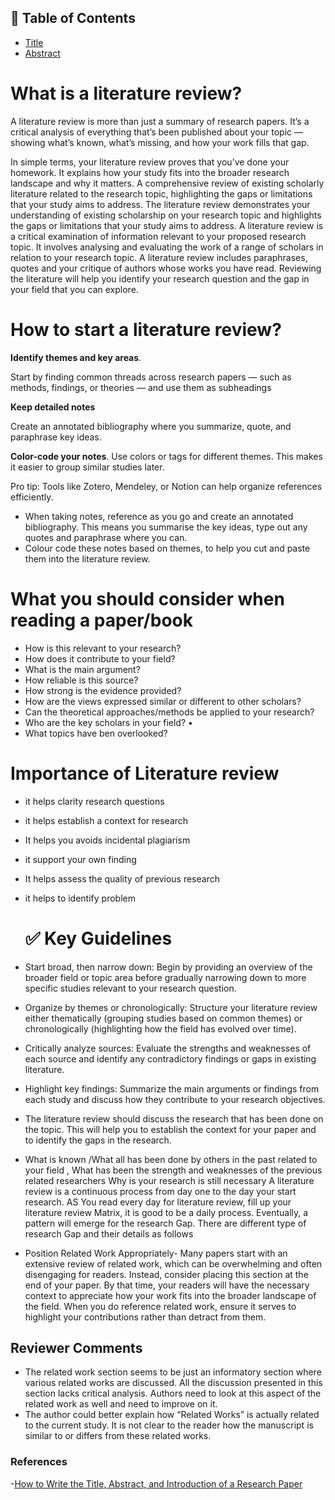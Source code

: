 
## 📑 Table of Contents  

- [Title](#Title)  
- [Abstract](#Abstract)  

# What is a literature review?

A literature review is more than just a summary of research papers. It’s a critical analysis of everything that’s been published about your topic — showing what’s known, what’s missing, and how your work fills that gap.

In simple terms, your literature review proves that you’ve done your homework. It explains how your study fits into the broader research landscape and why it matters.
A comprehensive review of existing scholarly literature related to the research topic, highlighting the gaps or limitations that your study aims to address. The literature review demonstrates your understanding of existing scholarship on your research topic and highlights the gaps or limitations that your study aims to address.
A literature review is a critical examination of information relevant to your proposed research topic. It involves analysing and evaluating the work of a range of scholars in relation to your research topic.
A literature review includes paraphrases, quotes and your critique of authors whose works you have read. Reviewing the literature will help you identify your research question and the gap in your field that you can explore.

# How to start a literature review?

**Identify themes and key areas**.

Start by finding common threads across research papers — such as methods, findings, or theories — and use them as subheadings

**Keep detailed notes**

Create an annotated bibliography where you summarize, quote, and paraphrase key ideas.

**Color-code your notes**.
Use colors or tags for different themes. This makes it easier to group similar studies later.

Pro tip: Tools like Zotero, Mendeley, or Notion can help organize references efficiently.
- When taking notes, reference as you go and create an annotated bibliography. This means you summarise the key ideas, type out any quotes and paraphrase where you can.
- Colour code these notes based on themes, to help you cut and paste them into the literature review.

 # What you should consider when reading a paper/book
-  How is this relevant to your research? 
-  How does it contribute to your field?
-  What is the main argument?
-  How reliable is this source?
-  How strong is the evidence provided?
-  How are the views expressed similar or different to other scholars?
-  Can the theoretical approaches/methods be applied to your research?
-  Who are the key scholars in your field? •
-  What topics have ben overlooked?

  # Importance of Literature review 
- it helps clarity research questions
- it helps establish a context for research
- It helps you avoids incidental plagiarism
- it support your own finding
- It helps assess the quality of previous research
- it helps to identify problem

  # ✅ Key Guidelines

- Start broad, then narrow down: Begin by providing an overview of the broader field or topic area before gradually narrowing down to more specific studies relevant to your research question.
- Organize by themes or chronologically: Structure your literature review either thematically (grouping studies based on common themes) or chronologically (highlighting how the field has evolved over time).
- Critically analyze sources: Evaluate the strengths and weaknesses of each source and identify any contradictory findings or gaps in existing literature.
-  Highlight key findings: Summarize the main arguments or findings from each study and discuss how they contribute to your research objectives.
-  The literature review should discuss the research that has been done on the topic. This will help you to establish the context for your paper and to identify the gaps in the research.
-  What is known /What all has been done by others in the past related to your field , What has been the strength and weaknesses of the previous related researchers Why is your research is still necessary A literature review is a continuous process from day one to the day your start research. AS You read every day for literature review, fill up your literature review Matrix, it is good to be a daily process. Eventually, a pattern will emerge for the research Gap. There are different type of research Gap and their details as follows
-  Position Related Work Appropriately- Many papers start with an extensive review of related work, which can be overwhelming and often disengaging for readers. Instead, consider placing this section at the end of your paper. By that time, your readers will have the necessary context to appreciate how your work fits into the broader landscape of the field. When you do reference related work, ensure it serves to highlight your contributions rather than detract from them.




  ## Reviewer Comments

- The related work section seems to be just an informatory section where various related works are discussed. All the discussion presented in this section lacks critical analysis. Authors need to look at this aspect of the related work as well and need to improve on it.
- The author could better explain how “Related Works” is actually related to the current study. It is not clear to the reader how the manuscript is similar to or differs from these related works.
  


### References
-[How to Write the Title, Abstract, and Introduction of a Research Paper](https://chatgpt.com/c/68e8b628-d3cc-8323-be94-ff1f488784a2)




️






















































